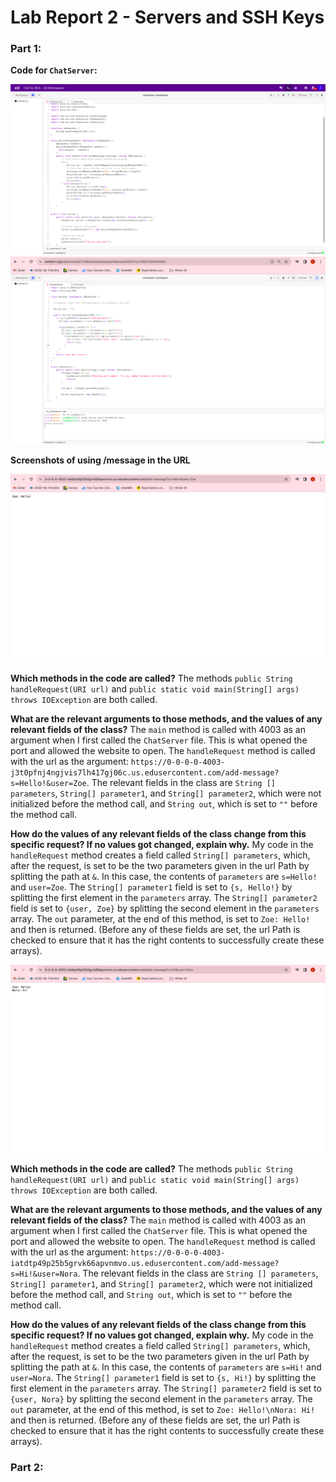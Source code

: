 # Lab Report 2 - Servers and SSH Keys

### Part 1:

**Code for `ChatServer`:**

![Image](ServerjavaScreenshot.png)
![Image](ChatServerSS.png)

**Screenshots of using /message in the URL**

![Image](ZoeMessage.png)

**Which methods in the code are called?**
The methods `public String handleRequest(URI url)` and `public static void main(String[] args) throws IOException` are both called.

**What are the relevant arguments to those methods, and the values of any relevant fields of the class?**
The `main` method is called with 4003 as an argument when I first called the `ChatServer` file. This is what opened the port and allowed the website to open. 
The `handleRequest` method is called with the url as the argument: `https://0-0-0-0-4003-j3t0pfnj4ngjvis7lh417gj06c.us.edusercontent.com/add-message?s=Hello!&user=Zoe`. The relevant fields in the class are `String [] parameters`, `String[] parameter1`, and `String[] parameter2`, which were not initialized before the method call, and `String out`, which is set to `""` before the method call.

**How do the values of any relevant fields of the class change from this specific request? If no values got changed, explain why.**
My code in the `handleRequest` method creates a field called `String[] parameters`, which, after the request, is set to be the two parameters given in the url Path by splitting the path at `&`. In this case, the contents of `parameters` are `s=Hello!` and `user=Zoe`. 
The `String[] parameter1` field is set to `{s, Hello!}` by splitting the first element in the `parameters` array.
The `String[] parameter2` field is set to `{user, Zoe}` by splitting the second element in the `parameters` array.
The `out` parameter, at the end of this method, is set to `Zoe: Hello!` and then is returned.
(Before any of these fields are set, the url Path is checked to ensure that it has the right contents to successfully create these arrays).



![Image](NoraMessage.png)

**Which methods in the code are called?**
The methods `public String handleRequest(URI url)` and `public static void main(String[] args) throws IOException` are both called.

**What are the relevant arguments to those methods, and the values of any relevant fields of the class?**
The `main` method is called with 4003 as an argument when I first called the `ChatServer` file. This is what opened the port and allowed the website to open. 
The `handleRequest` method is called with the url as the argument: `https://0-0-0-0-4003-iatdtp49p25b5grvk66apvnmvo.us.edusercontent.com/add-message?s=Hi!&user=Nora`. The relevant fields in the class are `String [] parameters`, `String[] parameter1`, and `String[] parameter2`, which were not initialized before the method call, and `String out`, which is set to `""` before the method call.

**How do the values of any relevant fields of the class change from this specific request? If no values got changed, explain why.**
My code in the `handleRequest` method creates a field called `String[] parameters`, which, after the request, is set to be the two parameters given in the url Path by splitting the path at `&`. In this case, the contents of `parameters` are `s=Hi!` and `user=Nora`. 
The `String[] parameter1` field is set to `{s, Hi!}` by splitting the first element in the `parameters` array.
The `String[] parameter2` field is set to `{user, Nora}` by splitting the second element in the `parameters` array.
The `out` parameter, at the end of this method, is set to `Zoe: Hello!\nNora: Hi!` and then is returned.
(Before any of these fields are set, the url Path is checked to ensure that it has the right contents to successfully create these arrays).


### Part 2:
